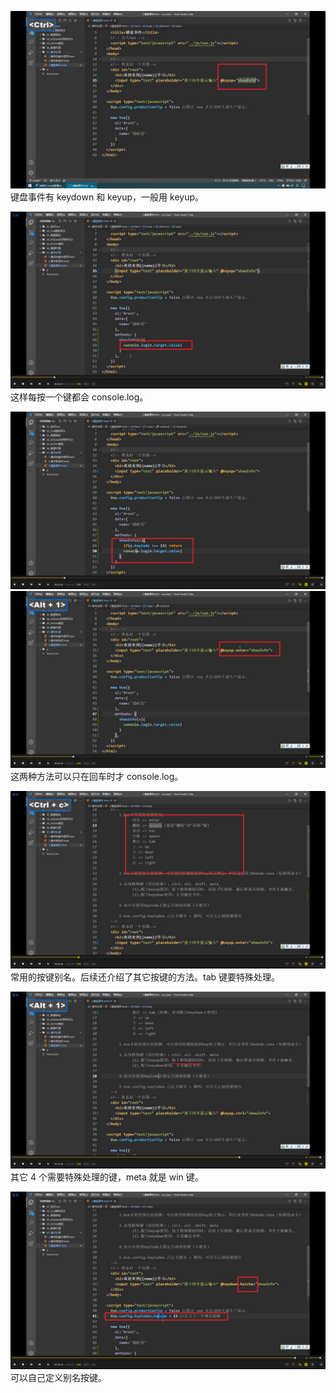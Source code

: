 ![](./img/2022-01-23-16-40-54.png)  
键盘事件有 keydown 和 keyup，一般用 keyup。

![](./img/2022-01-23-16-46-24.png)  
这样每按一个键都会 console.log。

![](./img/2022-01-23-16-47-49.png)  
![](./img/2022-01-23-16-48-55.png)
这两种方法可以只在回车时才 console.log。

![](./img/2022-01-23-16-49-49.png)  
常用的按键别名。后续还介绍了其它按键的方法。tab 键要特殊处理。

![](./img/2022-01-23-16-56-43.png)  
其它 4 个需要特殊处理的键，meta 就是 win 键。       

![](./img/2022-01-23-16-58-59.png)      
可以自己定义别名按键。
